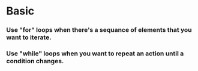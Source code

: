 # Basic  
### Use "for" loops when there's a sequance of elements that you want to iterate.
### Use "while" loops when you want to repeat an action until a condition changes.

